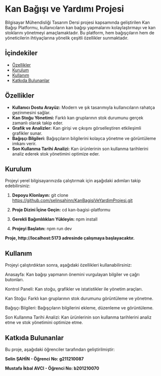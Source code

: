 # Kan Bağışı ve Yardımı Projesi

Bilgisayar Mühendisliği Tasarım Dersi projesi kapsamında geliştirilen Kan Bağışı Platformu, kullanıcıların kan bağışı yapmalarını kolaylaştırmayı ve kan stoklarını yönetmeyi amaçlamaktadır. Bu platform, hem bağışçıların hem de yöneticilerin ihtiyaçlarına yönelik çeşitli özellikler sunmaktadır.

## İçindekiler

- [Özellikler](#özellikler)
- [Kurulum](#kurulum)
- [Kullanım](#kullanım)
- [Katkıda Bulunanlar](#katkıda-bulunanlar)

## Özellikler

- **Kullanıcı Dostu Arayüz:** Modern ve şık tasarımıyla kullanıcıların rahatça gezinmesini sağlar.
- **Kan Stoğu Yönetimi:** Farklı kan gruplarının stok durumunu gerçek zamanlı olarak takip eder.
- **Grafik ve Analizler:** Kan girişi ve çıkışını görselleştiren etkileşimli grafikler sunar.
- **Bağışçı Bilgileri:** Bağışçıların bilgilerini kolayca yönetme ve görüntüleme imkanı verir.
- **Son Kullanma Tarihi Analizi:** Kan ürünlerinin son kullanma tarihlerini analiz ederek stok yönetimini optimize eder.

## Kurulum

Projeyi yerel bilgisayarınızda çalıştırmak için aşağıdaki adımları takip edebilirsiniz:

1. **Depoyu Klonlayın:**
   git clone https://github.com/selinsahinn/KanBagisiVeYardimProjesi.git
   
2. **Proje Dizini İçine Geçin:**
   cd kan-bagisi-platformu
   
3. **Gerekli Bağımlılıkları Yükleyin:**
   npm install
   
4. **Projeyi Başlatın:**
   npm run dev

**Proje, http://localhost:5173 adresinde çalışmaya başlayacaktır.**

## Kullanım
Projeyi çalıştırdıktan sonra, aşağıdaki özellikleri kullanabilirsiniz:

Anasayfa: Kan bağışı yapmanın önemini vurgulayan bilgiler ve çağrı butonları.

Kontrol Paneli: Kan stoğu, grafikler ve istatistikler ile yönetim araçları.

Kan Stoğu: Farklı kan gruplarının stok durumunu görüntüleme ve yönetme.

Bağışçı Bilgileri: Bağışçıların bilgilerini ekleme, düzenleme ve görüntüleme.

Son Kullanma Tarihi Analizi: Kan ürünlerinin son kullanma tarihlerini analiz etme ve stok yönetimini optimize etme.


## Katkıda Bulunanlar

Bu proje, aşağıdaki öğrenciler tarafından geliştirilmiştir:


**Selin ŞAHİN - Öğrenci No: g211210087**


**Mustafa İkbal AVCI - Öğrenci No: b201210070**

